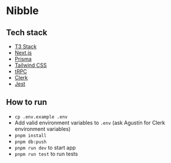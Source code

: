 # Nibble

## Tech stack
- [T3 Stack](https://create.t3.gg/)
- [Next.js](https://nextjs.org)
- [Prisma](https://prisma.io)
- [Tailwind CSS](https://tailwindcss.com)
- [tRPC](https://trpc.io)
- [Clerk](https://clerk.com/)
- [Jest](https://jestjs.io)

## How to run

- `cp .env.example .env`
- Add valid environment variables to `.env` (ask Agustín for Clerk environment variables)
- `pnpm install`
- `pnpm db:push`
- `pnpm run dev` to start app
- `pnpm run test` to run tests